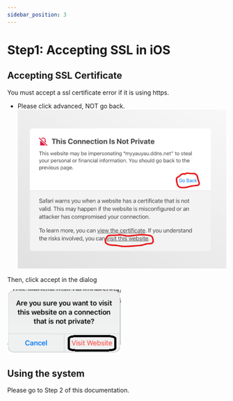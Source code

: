 ```yaml
---
sidebar_position: 3
---
```


# Step1: Accepting SSL in iOS
## Accepting SSL Certificate
You must accept a ssl certificate error if it is using https.
* Please click advanced, NOT go back.
![](./img/aceeptssls1.png)

Then, click accept in the dialog

![](./img/aceeptssls2.png)

## Using the system
Please go to Step 2 of this documentation.